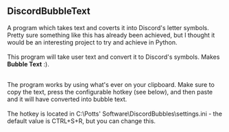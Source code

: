 ## DiscordBubbleText

A program which takes text and coverts it into Discord's letter symbols. Pretty sure something like this has already been achieved, but I thought it would be an interesting project to try and achieve in Python. <br> <br>
This program will take user text and convert it to Discord's symbols. Makes <b>Bubble Text</b> :).<br><br>

The program works by using what's ever on your clipboard. Make sure to copy the text, press the configurable hotkey (see below), and then paste and it will have converted into bubble text. <br><br>
The hotkey is located in C:\Potts' Software\DiscordBubbles\settings.ini - the default value is CTRL+S+R, but you can change this. 

